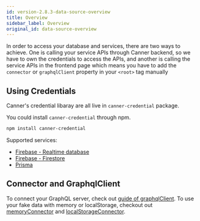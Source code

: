 ```yaml
---
id: version-2.8.3-data-source-overview
title: Overview
sidebar_label: Overview
original_id: data-source-overview
---
```


In order to access your database and services, there are two ways to achieve. One is calling your service APIs through Canner backend, so we have to own the credentials to access the APIs, and another is calling the service APIs in the frontend page which means you have to add the `connector` or `graphqlClient` property in your `<root>` tag manually

## Using Credentials

Canner's credential libaray are all live in `canner-credential` package.

You could install `canner-credential` through npm.

```sh
npm install canner-credential
```

Supported services:

- [Firebase - Realtime database](credential-firebase)
- [Firebase - Firestore](credential-firestore)
- [Prisma](credential-prisma)

## Connector and GraphqlClient

To connect your GraphQL server, check out [guide of graphqlClient](guides-graphql-client).
To use your fake data with memory or localStorage, checkout out [memoryConnector](guides-connector#memoryconnector) and [localStorageConnector](guides-connector#localstorageconnector).


